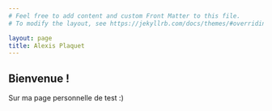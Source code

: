 ```yaml
---
# Feel free to add content and custom Front Matter to this file.
# To modify the layout, see https://jekyllrb.com/docs/themes/#overriding-theme-defaults

layout: page
title: Alexis Plaquet
---
```


## Bienvenue !
Sur ma page personnelle de test :)

